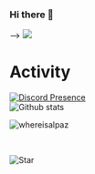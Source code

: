 ### Hi there 👋 


-->
<a href="https://top.gg/bot/771439016587427854">
  <img src="https://top.gg/api/widget/771439016587427854.svg">
</a>

# Activity
[![Discord Presence](https://lanyard-profile-readme.vercel.app/api/473613869328367632)](https://discord.com/users/473613869328367632)
<br>
![Github stats](https://github-readme-stats.vercel.app/api?username=whereisalpaz)
<p><img align="center" src="https://github-readme-streak-stats.herokuapp.com/?user=whereisalpaz&" alt="whereisalpaz" /></p>
<br>
<p><img align="left" src="https://github-readme-stats.vercel.app/api/top-langs?username=katochayush&show_icons=true&locale=en&layout=compact" alt="Star" /></p>
<br>

